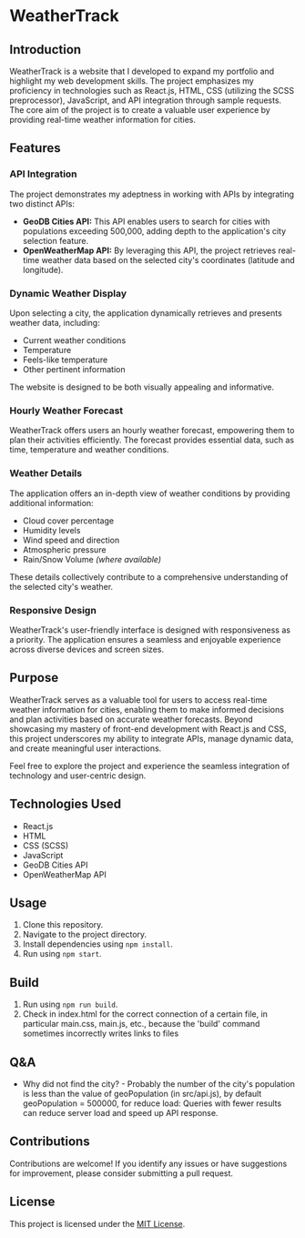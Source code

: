 # WeatherTrack

## Introduction

WeatherTrack is a website that I developed to expand my portfolio and highlight my web development skills. The project emphasizes my proficiency in technologies such as React.js, HTML, CSS (utilizing the SCSS preprocessor), JavaScript, and API integration through sample requests. The core aim of the project is to create a valuable user experience by providing real-time weather information for cities.  

## Features

### API Integration

The project demonstrates my adeptness in working with APIs by integrating two distinct APIs:

- **GeoDB Cities API:** This API enables users to search for cities with populations exceeding 500,000, adding depth to the application's city selection feature.
- **OpenWeatherMap API:** By leveraging this API, the project retrieves real-time weather data based on the selected city's coordinates (latitude and longitude).

### Dynamic Weather Display

Upon selecting a city, the application dynamically retrieves and presents weather data, including:

- Current weather conditions
- Temperature
- Feels-like temperature
- Other pertinent information

The website is designed to be both visually appealing and informative.

### Hourly Weather Forecast

WeatherTrack offers users an hourly weather forecast, empowering them to plan their activities efficiently. The forecast provides essential data, such as time, temperature and weather conditions.

### Weather Details

The application offers an in-depth view of weather conditions by providing additional information:

- Cloud cover percentage
- Humidity levels
- Wind speed and direction
- Atmospheric pressure
- Rain/Snow Volume <i>(where available)</i>

These details collectively contribute to a comprehensive understanding of the selected city's weather.

### Responsive Design

WeatherTrack's user-friendly interface is designed with responsiveness as a priority. The application ensures a seamless and enjoyable experience across diverse devices and screen sizes.

## Purpose

WeatherTrack serves as a valuable tool for users to access real-time weather information for cities, enabling them to make informed decisions and plan activities based on accurate weather forecasts. Beyond showcasing my mastery of front-end development with React.js and CSS, this project underscores my ability to integrate APIs, manage dynamic data, and create meaningful user interactions.

Feel free to explore the project and experience the seamless integration of technology and user-centric design.

## Technologies Used

- React.js
- HTML
- CSS (SCSS)
- JavaScript
- GeoDB Cities API
- OpenWeatherMap API

## Usage

1. Clone this repository.
2. Navigate to the project directory.
3. Install dependencies using `npm install`.
4. Run using `npm start`.

## Build
1. Run using `npm run build`.
2. Сheck in index.html for the correct connection of a certain file, in particular main.css, main.js, etc., because the 'build' command sometimes incorrectly writes links to files

## Q&A
- Why did not find the city? - Probably the number of the city's population is less than the value of geoPopulation (in src/api.js), by default geoPopulation = 500000, for reduce load: Queries with fewer results can reduce server load and speed up API response.

## Contributions

Contributions are welcome! If you identify any issues or have suggestions for improvement, please consider submitting a pull request.

## License

This project is licensed under the [MIT License](LICENSE).
